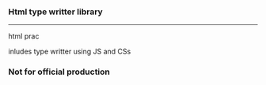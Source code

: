 ### Html type writter library

---

html prac 

inludes type writter using JS and CSs

### Not for official production
